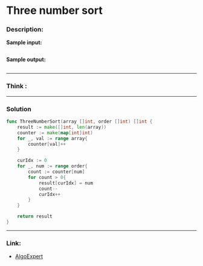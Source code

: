 # Three number sort

### Description:  


**Sample input:**  
```

```

**Sample output:**  
```
```


---
### Think :

---
### Solution
```go
func ThreeNumberSort(array []int, order []int) []int {
	result := make([]int, len(array))
	counter := make(map[int]int)
	for _, val := range array{
		counter[val]++
	}

	curIdx := 0
	for _, num := range order{
		count := counter[num]
		for count > 0{
			result[curIdx] = num
			count--
			curIdx++
		}
	}

	return result
}
```

---
### Link:
- [AlgoExpert](https://www.algoexpert.io/questions/three-number-sort)